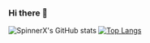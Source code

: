 ### Hi there 👋

![SpinnerX's GitHub stats](https://github-readme-stats.vercel.app/api?username=SpinnerX&hide=contribs,prs)
[![Top Langs](https://github-readme-stats.vercel.app/api/top-langs/?username=SpinnerX&layout=compact)](https://github.com/anuraghazra/github-readme-stats)

<!--
**SpinnerX/SpinnerX** is a ✨ _special_ ✨ repository because its `README.md` (this file) appears on your GitHub profile.

Here are some ideas to get you started:

- 🔭 I’m currently working on ...
- 🌱 I’m currently learning ...
- 👯 I’m looking to collaborate on ...
- 🤔 I’m looking for help with ...
- 💬 Ask me about ...
- 📫 How to reach me: ...
- 😄 Pronouns: ...
- ⚡ Fun fact: ...
-->
